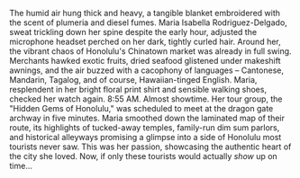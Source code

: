 The humid air hung thick and heavy, a tangible blanket embroidered with the scent of plumeria and diesel fumes. Maria Isabella Rodriguez-Delgado, sweat trickling down her spine despite the early hour, adjusted the microphone headset perched on her dark, tightly curled hair. Around her, the vibrant chaos of Honolulu's Chinatown market was already in full swing. Merchants hawked exotic fruits, dried seafood glistened under makeshift awnings, and the air buzzed with a cacophony of languages – Cantonese, Mandarin, Tagalog, and of course, Hawaiian-tinged English. Maria, resplendent in her bright floral print shirt and sensible walking shoes, checked her watch again. 8:55 AM. Almost showtime. Her tour group, the "Hidden Gems of Honolulu," was scheduled to meet at the dragon gate archway in five minutes. Maria smoothed down the laminated map of their route, its highlights of tucked-away temples, family-run dim sum parlors, and historical alleyways promising a glimpse into a side of Honolulu most tourists never saw. This was her passion, showcasing the authentic heart of the city she loved. Now, if only these tourists would actually *show* up on time...
